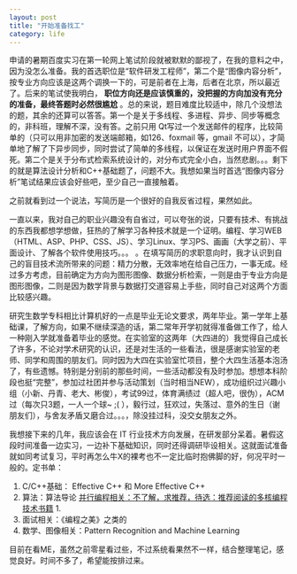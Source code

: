 ```yaml
---
layout: post
title: "开始准备找工"
category: life
---
```


申请的暑期百度实习在第一轮网上笔试阶段就被默默的鄙视了，在我的意料之中，因为没怎么准备。我的首选职位是“软件研发工程师”，第二个是“图像内容分析”，按专业方向应该是这两个调换一下的，可是前者在上海，后者在北京，所以最近了。后来的笔试使我明白， **职位方向还是应该慎重的，没把握的方向加没有充分的准备，最终答题时必然很尴尬** 。总的来说，题目难度比较适中，除几个没想法的题，其余的还算可以答答。第一个是关于多线程、多进程、异步、同步等概念的，非科班，理解不深，没有答。之前只用 Qt写过一个发送邮件的程序，比较简单的（只可以用非加密的发送端邮箱，如126、foxmail 等，gmail 不可以），才简单地了解了下异步同步，同时尝试了简单的多线程，以保证在发送时用户界面不假死。第二个是关于分布式检索系统设计的，对分布式完全小白，当然悲剧。。。剩下的就是算法设计分析和C++基础题了，问题不大。我想如果当时首选“图像内容分析”笔试结果应该会好些吧，至少自己一直接触着。

之前就看到过一个说法，写简历是一个很好的自我反省过程，果然如此。

一直以来，我对自己的职业兴趣没有自省过，可以夸张的说，只要有技术、有挑战的东西我都想学想做，狂热的了解学习各种技术就是一个证明。编程、学习WEB（HTML、ASP、PHP、CSS、JS）、学习Linux、学习PS、画画（大学之前）、平面设计、了解各个软件使用技巧。。。 。在填写简历的求职意向时，我才认识到自己的盲目技术流所带来的问题：精力分散，无效率地在给自己压力，一事无成。经过多方考虑，目前确定为方向为图形图像、数据分析检索，一则是由于专业方向是图形图像，二则是因为数学背景与数据打交道容易上手些，同时自己对这两个方面比较感兴趣。

研究生数学专科相比计算机好的一点是毕业无论文要求，两年毕业。第一学年上基础课，了解方向，如果不继续深造的话，第二常年开学初就得准备做工作了，给人一种刚入学就准备着毕业的感觉。在实验室的这两年（大四进的）我觉得自己成长了许多，不论对学术研究的认识，还是对生活的一些看法，很是感谢实验室的老师、同学和周围的朋友们。同时因为大四在实验室忙项目，整个大四生活基本泡汤了，有些遗憾。特别是分别前的那些时间，一些活动都没有及时参加。想想本科阶段也挺“完整”，参加过社团并参与活动策划（当时相当NEW），成功组织过兴趣小组（小新、丹青、老大、彬俊），考试99过，体育满绩过（超人吧，很伪），ACM过（每次只3题，一人一个球~ ;( ），毅行过，狂欢过，失落过、意外的生日（谢朋友们），与舍友矛盾又磨合过。。。，除没挂过科，没交女朋友之外。

我想接下来的几年，我应该会在 IT 行业技术方向发展，在研发部分呆着。暑假这段时间准备一边实习，一边补下基础知识，同时还得调研毕设相关。这就面试准备就如同考试复习，平时再怎么牛X的裸考也不一定比临时抱佛脚的好，何况平时一般的。定书单：

1.    C/C++基础： Effective C++ 和 More Effective C++
1.    算法：算法导论
[并行编程相关：不了解，求推荐，待选：推荐阅读的多核编程技术书籍](http://software.intel.com/zh-cn/articles/recommend-mc-book-cn/) 1.    
1.    面试相关：《编程之美》之类的
1.    数学、图像相关：Pattern Recognition and Machine Learning

目前在看ME，虽然之前零星看过些，不过系统看果然不一样，结合整理笔记，感觉良好。时间不多了，希望能按排过来。
